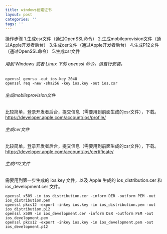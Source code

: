 ```yaml
---
title: windows创建证书
layout: post
categories: ''
tags: ''
---
```

操作步骤
1.生成csr文件（通过OpenSSL命令）
2.生成mobileprovision文件（通过Apple开发者后台）
3.生成cer文件（通过Apple开发者后台）
4.生成P12文件（通过OpenSSL命令）
5.生成csr文件
######  用到 Windows 或者 Linux 下的 openssl 命令，请自行安装。
```
openssl genrsa -out ios.key 2048
openssl req -new -sha256 -key ios.key -out ios.csr
```
###### 生成mobileprovision文件
比较简单，登录开发者后台，提交信息（需要用到前面生成的csr文件），下载。
https://developer.apple.com/account/ios/profile/
###### 生成cer文件
比较简单，登录开发者后台，提交信息（需要用到前面生成的csr文件），下载。
https://developer.apple.com/account/ios/certificate/
###### 生成P12文件
需要用到第一步生成的 ios.key 文件，以及 Apple 生成的 ios_distribution.cer 和 ios_development.cer 文件。
```
openssl x509 -in ios_distribution.cer -inform DER -outform PEM -out ios_distribution.pem
openssl pkcs12 -export -inkey ios.key -in ios_distribution.pem -out ios_distribution.p12
openssl x509 -in ios_development.cer -inform DER -outform PEM -out ios_development.pem
openssl pkcs12 -export -inkey ios.key -in ios_development.pem -out ios_development.p12
```